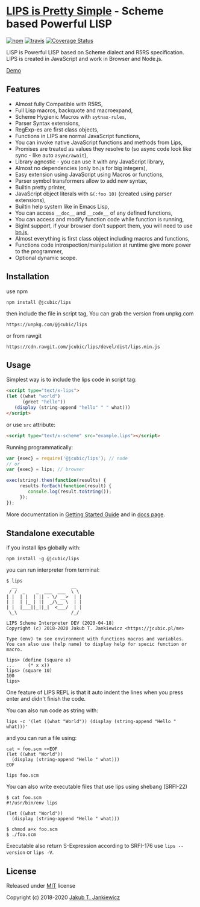 # [LIPS is Pretty Simple](https://jcubic.github.io/lips/) - Scheme based Powerful LISP

[![npm](https://img.shields.io/badge/npm-DEV-blue.svg)](https://www.npmjs.com/package/@jcubic/lips)
[![travis](https://travis-ci.org/jcubic/lips.svg?branch=devel&f7e0e6d64d7500f633db65bde8bef1a999ba46e9)](https://travis-ci.org/jcubic/lips)
[![Coverage Status](https://coveralls.io/repos/github/jcubic/lips/badge.svg?branch=devel&e16c39d35b2647b16bfa848e48a6c3bb)](https://coveralls.io/github/jcubic/lips?branch=devel)


LISP is Powerful LISP based on Scheme dialect and R5RS specification.
LIPS is created in JavaScript and work in Browser and Node.js.

[Demo](https://jcubic.github.io/lips/#demo)

## Features

* Almost fully Compatible with R5RS,
* Full Lisp macros, backquote and macroexpand,
* Scheme Hygienic Macros with `sytnax-rules`,
* Parser Syntax extensions,
* RegExp-es are first class objects,
* Functions in LIPS are normal JavaScript functions,
* You can invoke native JavaScript functions and methods from Lips,
* Promises are treated as values they resolve to (so async code look like sync - like auto `async/await`),
* Library agnostic - you can use it with any JavaScript library,
* Almost no dependencies (only bn.js for big integers),
* Easy extension using JavaScript using Macros or functions,
* Parser symbol transformers allow to add new syntax,
* Builtin pretty printer,
* JavaScript object literals with `&(:foo 10)` (created using parser extensions),
* Builtin help system like in Emacs Lisp,
* You can access `__doc__` and `__code__` of any defined functions,
* You can access and modify function code while function is running,
* BigInt support, if your browser don't support them, you will need to use [bn.js](https://github.com/indutny/bn.js/),
* Almost everything is first class object including macros and functions,
* Functions code introspection/manipulation at runtime give more power to the programmer,
* Optional dynamic scope.

## Installation

use npm

```
npm install @jcubic/lips
```

then include the file in script tag, You can grab the version from unpkg.com

```
https://unpkg.com/@jcubic/lips
```

or from rawgit

```
https://cdn.rawgit.com/jcubic/lips/devel/dist/lips.min.js
```

## Usage


Simplest way is to include the lips code in script tag:

```html
<script type="text/x-lips">
(let ((what "world")
      (greet "hello"))
   (display (string-append "hello" " " what)))
</script>
```

or use `src` attribute:

```html
<script type="text/x-scheme" src="example.lips"></script>
```

Running programmatically:

```javascript
var {exec} = require('@jcubic/lips'); // node
// or
var {exec} = lips; // browser

exec(string).then(function(results) {
     results.forEach(function(result) {
        console.log(result.toString());
     });
});
```

More documentation in [Getting Started Guide](https://github.com/jcubic/lips/wiki/Getting-Started) and
in [docs page](https://jcubic.github.io/lips/docs.html).

## Standalone executable

if you install lips globally with:

```
npm install -g @jcubic/lips
```

you can run interpreter from terminal:

```
$ lips
  __                    __
 / /  _    _  ___  ___  \ \
| |  | |  | || . \/ __>  | |
| |  | |_ | ||  _/\__ \  | |
| |  |___||_||_|  <___/  | |
 \_\                    /_/

LIPS Scheme Interpreter DEV (2020-04-18)
Copyright (c) 2018-2020 Jakub T. Jankiewicz <https://jcubic.pl/me>

Type (env) to see environment with functions macros and variables.
You can also use (help name) to display help for specic function or macro.

lips> (define (square x)
...     (* x x))
lips> (square 10)
100
lips>
```

One feature of LIPS REPL is that it auto indent the lines when you press enter
and didn't finish the code.

You can also run code as string with:

```
lips -c '(let ((what "World")) (display (string-append "Hello " what)))'
```

and you can run a file using:

```
cat > foo.scm <<EOF
(let ((what "World"))
  (display (string-append "Hello " what)))
EOF

lips foo.scm
```

You can also write executable files that use lips using shebang (SRFI-22)

```
$ cat foo.scm
#!/usr/bin/env lips

(let ((what "World"))
  (display (string-append "Hello " what)))

$ chmod a+x foo.scm
$ ./foo.scm
```

Executable also return S-Expression according to SRFI-176 use `lips --version` or `lips -V`.

## License

Released under [MIT](http://opensource.org/licenses/MIT) license

Copyright (c) 2018-2020 [Jakub T. Jankiewicz](https://jcubic.pl/jakub-jankiewicz)
